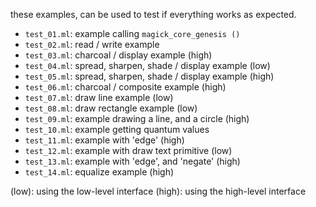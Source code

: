 these examples, can be used to test if everything works as expected.

- `test_01.ml`: example calling `magick_core_genesis ()`
- `test_02.ml`: read / write example
- `test_03.ml`: charcoal / display example (high)
- `test_04.ml`: spread, sharpen, shade / display example (low)
- `test_05.ml`: spread, sharpen, shade / display example (high)
- `test_06.ml`: charcoal / composite example (high)
- `test_07.ml`: draw line example (low)
- `test_08.ml`: draw rectangle example (low)
- `test_09.ml`: example drawing a line, and a circle (high)
- `test_10.ml`: example getting quantum values
- `test_11.ml`: example with 'edge' (high)
- `test_12.ml`: example with draw text primitive (low)
- `test_13.ml`: example with 'edge', and 'negate' (high)
- `test_14.ml`: equalize example (high)

(low): using the low-level interface
(high): using the high-level interface
